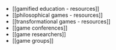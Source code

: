  - [[gamified education - resources]]
 - [[philosophical games - resources]]
 - [[transformational games - resources]]
 - [[game conferences]]
 - [[game researchers]]
 - [[game groups]]
